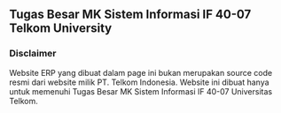 ## Tugas Besar MK Sistem Informasi IF 40-07 Telkom University

### Disclaimer
Website ERP yang dibuat dalam page ini bukan merupakan source code resmi dari website milik PT. Telkom Indonesia. Website ini dibuat hanya untuk memenuhi Tugas Besar MK Sistem Informasi IF 40-07 Universitas Telkom.
